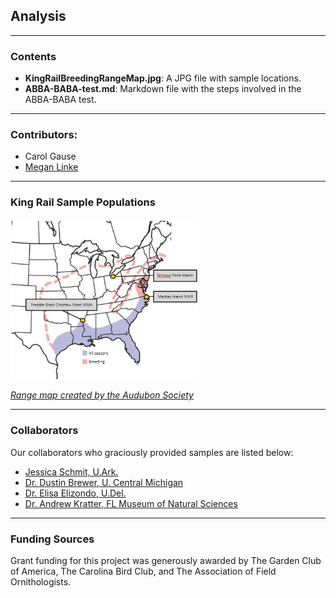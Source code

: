 ## Analysis
---
### Contents
- **KingRailBreedingRangeMap.jpg**: A JPG file with sample locations.
- **ABBA-BABA-test.md**: Markdown file with the steps involved in the ABBA-BABA test.
---

### Contributors: 
- Carol Gause
- [Megan Linke](https://www.ecubgsa.com/officers)
---
### King Rail Sample Populations
<img
  src="KingRailBreedingRangeMap.jpg" 
  alt="Sample source locations"
  title="Population locations for comparison"
  style="display: inline-block; margin: 0 auto; max-width: 300px">  
  
[*Range map created by the Audubon Society*](https://www.audubon.org/field-guide/bird/king-rail)     

---    
### Collaborators 
Our collaborators who graciously provided samples are listed below:
- [Jessica Schmit, U.Ark.](https://www1.usgs.gov/coopunits/staff/2354999)
- [Dr. Dustin Brewer, U. Central Michigan](https://www.researchgate.net/profile/Dustin-Brewer-2)
- [Dr. Elisa Elizondo, U.Del.](https://www.researchgate.net/profile/Elisa-Elizondo)
- [Dr. Andrew Kratter, FL Museum of Natural Sciences](https://www.researchgate.net/profile/Andrew-Kratter)

---
### Funding Sources
Grant funding for this project was generously awarded by The Garden Club of America, The Carolina Bird Club, and The Association of Field Ornithologists.
